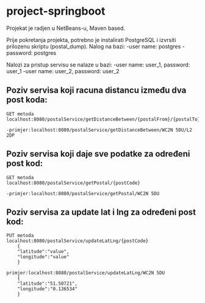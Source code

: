 # project-springboot

Projekat je radjen u NetBeans-u, Maven based.

Prije pokretanja projekta, potrebno je instalirati PostgreSQL i izvrsiti prilozenu skriptu (postal_dump).
Nalog na bazi: 
	-user name: postgres
	-password: postgres

Nalozi za pristup servisu se nalaze u bazi:
	-user name: user_1, password: user_1
	-user name: user_2, password: user_2

## Poziv servisa koji racuna distancu između dva post koda:
	GET metoda
	localhost:8080/postalService/getDistanceBetween/{postalFrom}/{postalTo}

	-primjer:localhost:8080/postalService/getDistanceBetween/WC2N 5DU/L2 2DP

## Poziv servisa koji daje sve podatke za određeni post kod:
	GET metoda
	localhost:8080/postalService/getPostal/{postCode}

	-primjer:localhost:8080/postalService/getPostal/WC2N 5DU

## Poziv servisa za update lat i lng za određeni post kod:
	PUT metoda
	localhost:8080/postalService/updateLatLng/{postCode}
		{
		"latitude":"value",
		"longitude":"value"
		}

	primjer:localhost:8080/postalService/updateLatLng/WC2N 5DU
		{
		"latitude":"51.50721",
		"longitude":"0.136534"
		}

